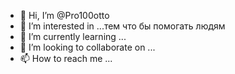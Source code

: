 - 👋 Hi, I’m @Pro100otto 
- 👀 I’m interested in ...тем что бы помогать людям
- 🌱 I’m currently learning ...
- 💞️ I’m looking to collaborate on ...
- 📫 How to reach me ...

<!---
Pro100otto/Pro100otto is a ✨ special ✨ repository because its `README.md` (this file) appears on your GitHub profile.
You can click the Preview link to take a look at your changes.
--->
